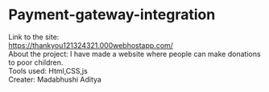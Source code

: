 # Payment-gateway-integration
Link to the site:<br>
https://thankyou121324321.000webhostapp.com/<br>
About the project: 
I have made a website where people can make donations to poor children.<br>
Tools used:
Html,CSS,js<br>
Creater:
Madabhushi Aditya
